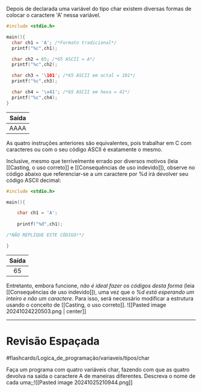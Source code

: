 Depois de declarada uma variável do tipo char existem diversas formas de colocar o caractere 'A' nessa variável.

```c
#include <stdio.h>

main(){
  char ch1 = 'A'; /*Formato tradicional*/
  printf("%c",ch1);

  char ch2 = 65; /*65 ASCII = A*/
  printf("%c",ch2);

  char ch3 = '\101'; /*65 ASCII em octal = 101*/
  printf("%c",ch3);

  char ch4 = '\x41'; /*65 ASCII em hexa = 41*/
  printf("%c",ch4);
}
```

<table> 

<thead> 
<tr> 
<th><center>Saída</center></th> 
</tr> 
</thead>


<tbody> 
<tr> 
<td><center>AAAA</center></td> 
</tr>
</tbody> 

</table>

As quatro instruções anteriores são equivalentes, pois trabalhar em C com caracteres ou com o seu código ASCII é exatamente o mesmo.

Inclusive, mesmo que terrivelmente errado por diversos motivos (leia [[Casting, o uso correto]] e [[Consequências de uso indevido]]), observe no código abaixo que referenciar-se a um caractere por %d irá devolver seu código ASCII decimal:

```c
#include <stdio.h>

main(){

    char ch1 = 'A';
    
    printf("%d",ch1);

/*NÃO REPLIQUE ESTE CÓDIGO!*/

}
```

<table> 

<thead> 
<tr> 
<th><center>Saída</center></th> 
</tr> 
</thead>


<tbody> 
<tr> 
<td><center>65</center></td> 
</tr>
</tbody> 

</table>

Entretanto, embora funcione, *não é ideal fazer os códigos desta forma* (leia [[Consequências de uso indevido]]), uma vez que o *%d está esperando um inteiro e não um caractere*. Para isso, será necessário modificar a estrutura usando o conceito de [[Casting, o uso correto]].
![[Pasted image 20241024220503.png | center]]

---
# Revisão Espaçada
#flashcards/Logica_de_programação/variaveis/tipos/char 

Faça um programa com quatro variáveis char, fazendo com que as quatro devolva na saída o caractere A de maneiras diferentes. Descreva o nome de cada uma;;![[Pasted image 20241025210944.png]]
<!--SR:!2024-10-26,1,230-->